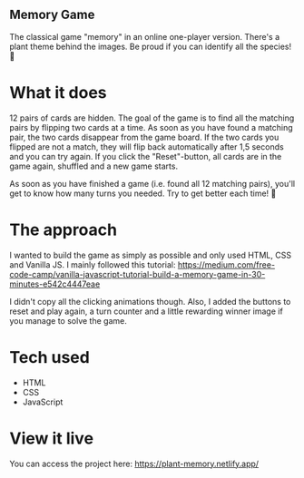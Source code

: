 ## Memory Game

The classical game "memory" in an online one-player version. There's a plant theme behind the images. Be proud if you can identify all the species! 🌿

# What it does

12 pairs of cards are hidden. The goal of the game is to find all the matching pairs by flipping two cards at a time. As soon as you have found a matching pair, the two cards disappear from the game board. If the two cards you flipped are not a match, they will flip back automatically after 1,5 seconds and you can try again. 
If you click the "Reset"-button, all cards are in the game again, shuffled and a new game starts.

As soon as you have finished a game (i.e. found all 12 matching pairs), you'll get to know how many turns you needed. Try to get better each time! 🥇

# The approach

I wanted to build the game as simply as possible and only used HTML, CSS and Vanilla JS. I mainly followed this tutorial:
https://medium.com/free-code-camp/vanilla-javascript-tutorial-build-a-memory-game-in-30-minutes-e542c4447eae

I didn't copy all the clicking animations though. Also, I added the buttons to reset and play again, a turn counter and a little rewarding winner image if you manage to solve the game. 

# Tech used

- HTML
- CSS
- JavaScript 

# View it live

You can access the project here: https://plant-memory.netlify.app/

